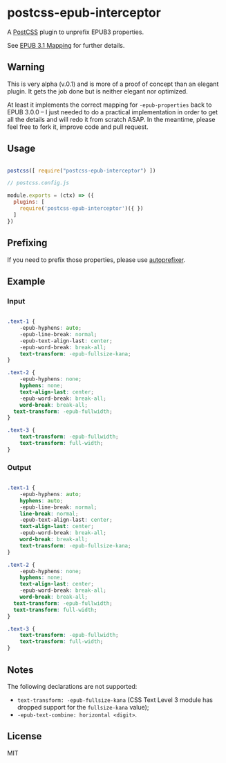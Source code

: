 # postcss-epub-interceptor

A [PostCSS](https://github.com/postcss/postcss) plugin to unprefix EPUB3 properties.

See [EPUB 3.1 Mapping](http://www.idpf.org/epub/31/spec/epub-contentdocs.html#sec-css-prefixed) for further details.

## Warning

This is very alpha (v.0.1) and is more of a proof of concept than an elegant plugin. It gets the job done but is neither elegant nor optimized.

At least it implements the correct mapping for `-epub-properties` back to EPUB 3.0.0 – I just needed to do a practical implementation in order to get all the details and will redo it from scratch ASAP. In the meantime, please feel free to fork it, improve code and pull request.

## Usage

```js

postcss([ require("postcss-epub-interceptor") ])

// postcss.config.js

module.exports = (ctx) => ({
  plugins: [
    require('postcss-epub-interceptor')({ })
  ]
})
```

## Prefixing

If you need to prefix those properties, please use [autoprefixer](https://github.com/postcss/autoprefixer). 

## Example

### Input

```css

.text-1 {
	-epub-hyphens: auto;
	-epub-line-break: normal;
	-epub-text-align-last: center;
	-epub-word-break: break-all;
	text-transform: -epub-fullsize-kana; 
}

.text-2 {
	-epub-hyphens: none;
	hyphens: none;
	text-align-last: center;
	-epub-word-break: break-all;
	word-break: break-all;
  text-transform: -epub-fullwidth;	
}

.text-3 {
	text-transform: -epub-fullwidth;
	text-transform: full-width;
}
```

### Output

```css

.text-1 {
	-epub-hyphens: auto;
	hyphens: auto;
	-epub-line-break: normal;
	line-break: normal;
	-epub-text-align-last: center;
	text-align-last: center;
	-epub-word-break: break-all;
	word-break: break-all;
	text-transform: -epub-fullsize-kana; 
}

.text-2 {
	-epub-hyphens: none;
	hyphens: none;
	text-align-last: center;
	-epub-word-break: break-all;
	word-break: break-all;
  text-transform: -epub-fullwidth;
  text-transform: full-width;	
}

.text-3 {
	text-transform: -epub-fullwidth;
	text-transform: full-width;
}
```

## Notes

The following declarations are not supported: 

- `text-transform: -epub-fullsize-kana` (CSS Text Level 3 module has dropped support for the `fullsize-kana` value);
- `-epub-text-combine: horizontal <digit>`.

## License

MIT